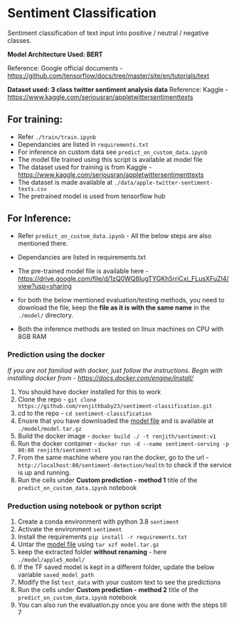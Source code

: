 # Sentiment Classification
Sentiment classification of text input into positive / neutral / negative classes.

**Model Architecture Used: BERT**

Reference: Google official documents - https://github.com/tensorflow/docs/tree/master/site/en/tutorials/text


**Dataset used: 3 class twitter sentiment analysis data**
Reference: Kaggle - https://www.kaggle.com/seriousran/appletwittersentimenttexts


## For training:
* Refer `./train/train.ipynb`
* Dependancies are listed in `requirements.txt`
* For inference on custom data see `predict_on_custom_data.ipynb`
* The model file trained using this script is available at model file
* The dataset used for training is from Kaggle - https://www.kaggle.com/seriousran/appletwittersentimenttexts
* The dataset is made available at `./data/apple-twitter-sentiment-texts.csv`
* The pretrained model is used from tensorflow hub

## For Inference:
* Refer `predict_on_custom_data.ipynb` - All the below steps are also mentioned there.
* Dependancies are listed in requirements.txt
* The pre-trained model file is available here - https://drive.google.com/file/d/1zQ0WQ8IugTYGKh5rriCxj_FLusXFuZI4/view?usp=sharing
* for both the below mentioned evaluation/testing methods, you need to download the file, keep the **file as it is with the same name** in the `./model/` directory.

* Both the inference methods are tested on linux machines on CPU with 8GB RAM


### Prediction using the docker

*If you are not familiad with docker, just follow the instructions. Begin with installing docker from - https://docs.docker.com/engine/install/*

1. You should have docker installed for this to work
2. Clone the repo - `git clone https://github.com/renjithbaby23/sentiment-classification.git`
3. cd to the repo - `cd sentiment-classification`
4. Enusre that you have downloaded the [model file](https://drive.google.com/file/d/1zQ0WQ8IugTYGKh5rriCxj_FLusXFuZI4/view?usp=sharing) and is available at `./model/model.tar.gz`
4. Build the docker image - `docker build ./ -t renjith/sentiment:v1`
5. Run the docker container - `docker run -d --name sentiment-serving -p 80:80 renjith/sentiment:v1`
6. From the same machine where you ran the docker, go to the url -`http://localhost:80/sentiment-detection/health` to check if the service is up and running.
7. Run the cells under **Custom prediction - method 1** title of the `predict_on_custom_data.ipynb` notebook


### Preduction using notebook or python script

1. Create a conda environment with python 3.8 `sentiment`
2. Activate the environment `sentiment`
3. Install the requirements `pip install -r requirements.txt`
5. Untar the [model file](https://drive.google.com/file/d/1zQ0WQ8IugTYGKh5rriCxj_FLusXFuZI4/view?usp=sharing) using `tar xzf model.tar.gz`
6. keep the extracted folder **without renaming** - here `./model/apple5_model/`
7. If the TF saved model is kept in a different folder, update the below variable `saved_model_path`
8. Modify the list `test_data` with your custom text to see the predictions
9. Run the cells under **Custom prediction - method 2** title of the `predict_on_custom_data.ipynb` notebook
10. You can also run the evaluation.py once you are done with the steps till 7
